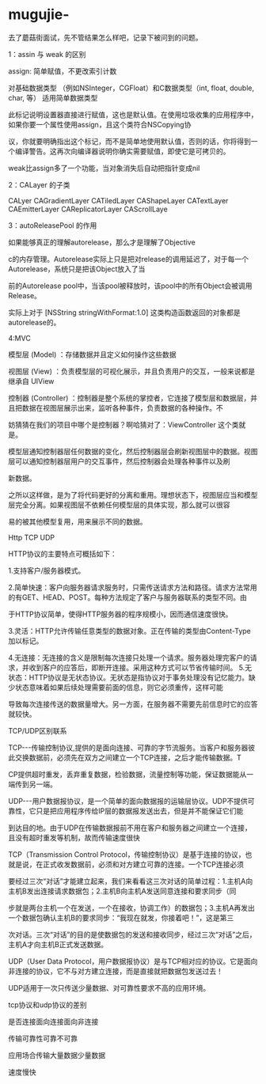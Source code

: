 # mugujie-
去了蘑菇街面试，先不管结果怎么样吧，记录下被问到的问题。

1：assin 与 weak 的区别

assign: 简单赋值，不更改索引计数

对基础数据类型 （例如NSInteger，CGFloat）和C数据类型（int, float, double, char, 等） 适用简单数据类型

此标记说明设置器直接进行赋值，这也是默认值。在使用垃圾收集的应用程序中，如果你要一个属性使用assign，且这个类符合NSCopying协 

议，你就要明确指出这个标记，而不是简单地使用默认值，否则的话，你将得到一个编译警告。这再次向编译器说明你确实需要赋值，即使它是可拷贝的。

weak比assign多了一个功能，当对象消失后自动把指针变成nil

2：CALayer 的子类 

CALyer CAGradientLayer CATiledLayer CAShapeLayer CATextLayer CAEmitterLayer CAReplicatorLayer CAScrollLaye

3：autoReleasePool 的作用

如果能够真正的理解autorelease，那么才是理解了Objective 

c的内存管理。Autorelease实际上只是把对release的调用延迟了，对于每一个Autorelease，系统只是把该Object放入了当

前的Autorelease pool中，当该pool被释放时，该pool中的所有Object会被调用Release。

实际上对于 [NSString stringWithFormat:1.0] 这类构造函数返回的对象都是autorelease的。

4:MVC

模型层 (Model) ：存储数据并且定义如何操作这些数据

视图层 (View) ：负责模型层的可视化展示，并且负责用户的交互，一般来说都是继承自 UIView 

控制器 (Controller) ：控制器是整个系统的掌控者，它连接了模型层和数据层，并且把数据在视图层展示出来，监听各种事件，负责数据的各种操作。不

妨猜猜在我们的项目中哪个是控制器？啊哈猜对了：ViewController 这个类就是。

模型层通知控制器层任何数据的变化，然后控制器层会刷新视图层中的数据。视图层可以通知控制器层用户的交互事件，然后控制器会处理各种事件以及刷

新数据。

之所以这样做，是为了将代码更好的分离和重用。理想状态下，视图层应当和模型层完全分离。如果视图层不依赖任何模型层的具体实现，那么就可以很容

易的被其他模型复用，用来展示不同的数据。

Http TCP UDP

HTTP协议的主要特点可概括如下：

1.支持客户/服务器模式。

2.简单快速：客户向服务器请求服务时，只需传送请求方法和路径。请求方法常用的有GET、HEAD、POST。每种方法规定了客户与服务器联系的类型不同。由

于HTTP协议简单，使得HTTP服务器的程序规模小，因而通信速度很快。

3.灵活：HTTP允许传输任意类型的数据对象。正在传输的类型由Content-Type加以标记。

4.无连接：无连接的含义是限制每次连接只处理一个请求。服务器处理完客户的请求，并收到客户的应答后，即断开连接。采用这种方式可以节省传输时间。
5.无状态：HTTP协议是无状态协议。无状态是指协议对于事务处理没有记忆能力。缺少状态意味着如果后续处理需要前面的信息，则它必须重传，这样可能

导致每次连接传送的数据量增大。另一方面，在服务器不需要先前信息时它的应答就较快。

TCP/UDP区别联系

TCP---传输控制协议,提供的是面向连接、可靠的字节流服务。当客户和服务器彼此交换数据前，必须先在双方之间建立一个TCP连接，之后才能传输数据。T

CP提供超时重发，丢弃重复数据，检验数据，流量控制等功能，保证数据能从一端传到另一端。 

UDP---用户数据报协议，是一个简单的面向数据报的运输层协议。UDP不提供可靠性，它只是把应用程序传给IP层的数据报发送出去，但是并不能保证它们能

到达目的地。由于UDP在传输数据报前不用在客户和服务器之间建立一个连接，且没有超时重发等机制，故而传输速度很快 

TCP（Transmission Control Protocol，传输控制协议）是基于连接的协议，也就是说，在正式收发数据前，必须和对方建立可靠的连接。一个TCP连接必须

要经过三次“对话”才能建立起来，我们来看看这三次对话的简单过程：1.主机A向主机B发出连接请求数据包；2.主机B向主机A发送同意连接和要求同步（同

步就是两台主机一个在发送，一个在接收，协调工作）的数据包；3.主机A再发出一个数据包确认主机B的要求同步：“我现在就发，你接着吧！”，这是第三

次对话。三次“对话”的目的是使数据包的发送和接收同步，经过三次“对话”之后，主机A才向主机B正式发送数据。 

UDP（User Data Protocol，用户数据报协议）是与TCP相对应的协议。它是面向非连接的协议，它不与对方建立连接，而是直接就把数据包发送过去！  

UDP适用于一次只传送少量数据、对可靠性要求不高的应用环境。

 

tcp协议和udp协议的差别 

是否连接面向连接面向非连接 

传输可靠性可靠不可靠 

应用场合传输大量数据少量数据 

速度慢快
